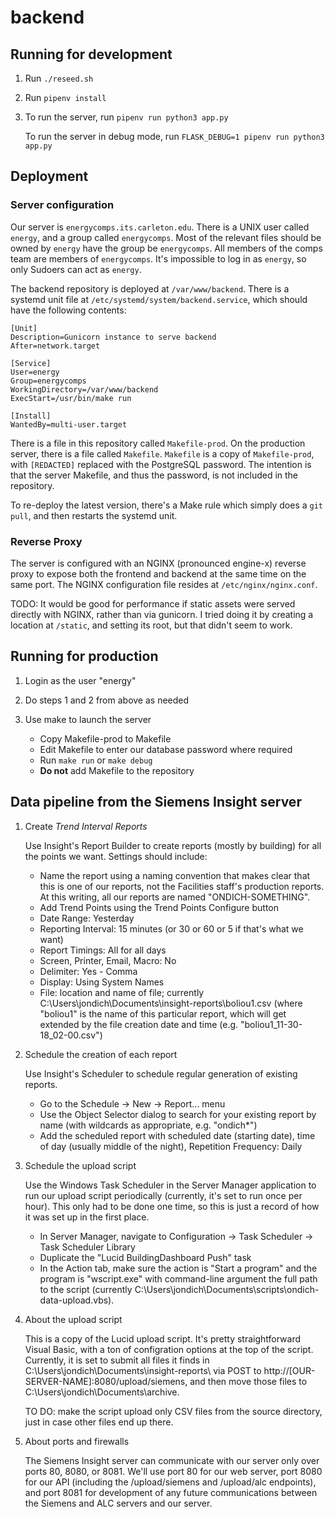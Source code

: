 # backend

## Running for development

1) Run `./reseed.sh`

2) Run `pipenv install`

3) To run the server, run `pipenv run python3 app.py`

   To run the server in debug mode, run `FLASK_DEBUG=1 pipenv run python3 app.py`

## Deployment

### Server configuration

Our server is `energycomps.its.carleton.edu`.
There is a UNIX user called `energy`, and a group called `energycomps`. Most of the relevant files
should be owned by `energy` have the group be `energycomps`. All members of the comps team are
members of `energycomps`. It's impossible to log in as `energy`, so only Sudoers can act as
`energy`. 

The backend repository is deployed at `/var/www/backend`. 
There is a systemd unit file at `/etc/systemd/system/backend.service`, which should have the following contents:

    [Unit]
    Description=Gunicorn instance to serve backend
    After=network.target
    
    [Service]
    User=energy
    Group=energycomps
    WorkingDirectory=/var/www/backend
    ExecStart=/usr/bin/make run
    
    [Install]
    WantedBy=multi-user.target

There is a file in this repository called `Makefile-prod`. On the production server, there is a file called `Makefile`.
`Makefile` is a copy of `Makefile-prod`, with `[REDACTED]` replaced with the PostgreSQL password. The intention is that
the server Makefile, and thus the password, is not included in the repository.

To re-deploy the latest version, there's a Make rule which simply does a `git pull`, and then restarts the systemd unit.

### Reverse Proxy

The server is configured with an NGINX (pronounced engine-x) reverse proxy to expose both the frontend and backend at
the same time on the same port. The NGINX configuration file resides at `/etc/nginx/nginx.conf`.

TODO: It would be good for performance if static assets were served directly with NGINX, rather than via gunicorn. 
I tried doing it by creating a location at `/static`, and setting its root, but that didn't seem to work.

## Running for production

1) Login as the user "energy"

2) Do steps 1 and 2 from above as needed

3) Use make to launch the server

   * Copy Makefile-prod to Makefile
   * Edit Makefile to enter our database password where required
   * Run `make run` or `make debug`
   * **Do not** add Makefile to the repository

## Data pipeline from the Siemens Insight server

1) Create _Trend Interval Reports_

   Use Insight's Report Builder to create reports (mostly by building) for all
   the points we want. Settings should include:

   * Name the report using a naming convention that makes clear that this is one of our reports, not the Facilities staff's production reports. At this writing, all our reports are named "ONDICH-SOMETHING".
   * Add Trend Points using the Trend Points Configure button
   * Date Range: Yesterday
   * Reporting Interval: 15 minutes (or 30 or 60 or 5 if that's what we want)
   * Report Timings: All for all days
   * Screen, Printer, Email, Macro: No
   * Delimiter: Yes - Comma
   * Display: Using System Names
   * File: location and name of file; currently C:\Users\jondich\Documents\insight-reports\boliou1.csv (where "boliou1" is the name of this particular report, which will get extended by the file creation date and time (e.g. "boliou1\_11-30-18\_02-00.csv")

2) Schedule the creation of each report

   Use Insight's Scheduler to schedule regular generation of existing reports.

   * Go to the Schedule -> New -> Report... menu
   * Use the Object Selector dialog to search for your existing report by name (with wildcards as appropriate, e.g. "ondich\*")
   * Add the scheduled report with scheduled date (starting date), time of day (usually middle of the night), Repetition Frequency: Daily

3) Schedule the upload script

   Use the Windows Task Scheduler in the Server Manager application to run our upload script periodically (currently, it's set to run once per hour). This only had to be done one time, so this is just a record of how it was set up in the first place.

   * In Server Manager, navigate to Configuration -> Task Scheduler -> Task Scheduler Library
   * Duplicate the "Lucid BuildingDashboard Push" task
   * In the Action tab, make sure the action is "Start a program" and the program is "wscript.exe" with command-line argument the full path to the script (currently C:\Users\jondich\Documents\scripts\ondich-data-upload.vbs).

4) About the upload script

   This is a copy of the Lucid upload script. It's pretty straightforward Visual Basic, with a ton of configration options at the top of the script. Currently, it is set to submit all files it finds in C:\Users\jondich\Documents\insight-reports\ via POST to http://[OUR-SERVER-NAME]:8080/upload/siemens, and then move those files to C:\Users\jondich\Documents\archive\.

   TO DO: make the script upload only CSV files from the source directory, just in case other files end up there.

5) About ports and firewalls

   The Siemens Insight server can communicate with our server only over ports 80, 8080, or 8081. We'll use port 80 for our web server, port 8080 for our API (including the /upload/siemens and /upload/alc endpoints), and port 8081 for development of any future communications between the Siemens and ALC servers and our server.

